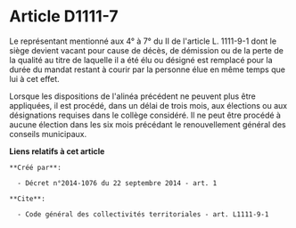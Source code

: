 # Article D1111-7

Le représentant mentionné aux 4° à 7° du II de l'article L. 1111-9-1 dont le siège devient vacant pour cause de décès, de
démission ou de la perte de la qualité au titre de laquelle il a été élu ou désigné est remplacé pour la durée du mandat
restant à courir par la personne élue en même temps que lui à cet effet. 

Lorsque les dispositions de l'alinéa précédent ne peuvent plus être appliquées, il est procédé, dans un délai de trois mois,
aux élections ou aux désignations requises dans le collège considéré. Il ne peut être procédé à aucune élection dans les six
mois précédant le renouvellement général des conseils municipaux.

**Liens relatifs à cet article**

	**Créé par**:

	  - Décret n°2014-1076 du 22 septembre 2014 - art. 1

	**Cite**:

	  - Code général des collectivités territoriales - art. L1111-9-1
